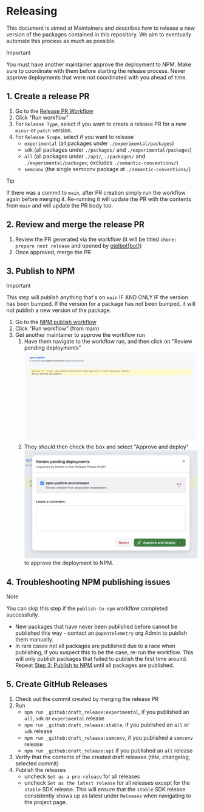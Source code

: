 # Releasing

This document is aimed at Maintainers and describes how to release a new version of the packages contained in this repository.
We aim to eventually automate this process as much as possible.

> [!IMPORTANT]
> You must have another maintainer approve the deployment to NPM. Make sure to coordinate with them before starting the release process.
> Never approve deployments that were not coordinated with you ahead of time.

## 1. Create a release PR

1. Go to the [Release PR Workflow](https://github.com/open-telemetry/opentelemetry-js/actions/workflows/create-or-update-release-pr.yml)
2. Click "Run workflow"
3. For `Release Type`, select if you want to create a release PR for a new `minor` or `patch` version.
4. For `Release Scope`, select if you want to release
   - `experimental` (all packages under `./experimental/packages`)
   - `sdk` (all packages under `./packages/` and `./experimental/packages`)
   - `all` (all packages under `./api/`, `./packages/` and `./experimental/packages`; excludes `./semantic-conventions/`)
   - `semconv` (the single semconv package at `./semantic-conventions/`)

> [!TIP]
> If there was a commit to `main`, after PR creation simply run the workflow again before merging it.
> Re-running it will update the PR with the contents from `main` and will update the PR body too.

## 2. Review and merge the release PR

1. Review the PR generated via the workflow (it will be titled `chore: prepare next release` and opened by [otelbot[bot]](https://github.com/apps/otelbot))
2. Once approved, merge the PR

## 3. Publish to NPM

> [!IMPORTANT]
> This step will publish anything that's on `main` IF AND ONLY IF the version has been bumped. If the version for a package
> has not been bumped, it will not publish a new version of the package.

1. Go to the [NPM publish workflow](https://github.com/open-telemetry/opentelemetry-js/actions/workflows/publish-to-npm.yml)
2. Click "Run workflow" (from main)
3. Get another maintainer to approve the workflow run
   1. Have them navigate to the workflow run, and then click on "Review pending deployments" ![workflow job waiting for deployment approval](./releasing/waiting-for-approvals.png)
   2. They should then check the box and select "Approve and deploy" ![approve and deploy button](./releasing/approve-and-deploy.png) to approve the deployment to NPM.

## 4. Troubleshooting NPM publishing issues

> [!NOTE]
> You can skip this step if the `publish-to-npm` workflow completed successfully.

- New packages that have never been published before cannot be published this way - contact an `@opentelemetry` org Admin to publish them manually.
- In rare cases not all packages are published due to a race when publishing, if you suspect this to be the case, re-run the workflow.
  This will only publish packages that failed to publish the first time around. Repeat [Step 3: Publish to NPM](#3-publish-to-npm) until all packages are published.

## 5. Create GitHub Releases

1. Check out the commit created by merging the release PR
2. Run
   - `npm run _github:draft_release:experimental`, if you published an `all`, `sdk` or `experimental` release
   - `npm run _github:draft_release:stable`, if you published an `all` or `sdk` release
   - `npm run _github:draft_release:semconv`, if you published a `semconv` release
   - `npm run _github:draft_release:api` if you published an `all` release
3. Verify that the contents of the created draft releases (title, changelog, selected commit)
4. Publish the releases
   - uncheck `Set as a pre-release` for all releases
   - uncheck `Set as the latest release` for all releases except for the `stable` SDK release. This will ensure that the
     `stable` SDK release consistently shows up as latest under `Releases` when navigating to the project page.
